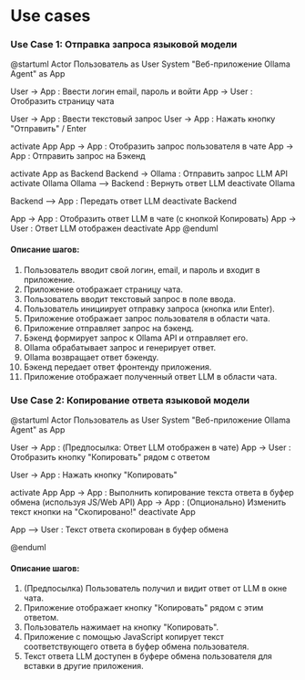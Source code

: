 # Use cases

### Use Case 1: Отправка запроса языковой модели

@startuml
Actor Пользователь as User
System "Веб-приложение Ollama Agent" as App

User -> App : Ввести логин email, пароль и войти
App -> User : Отобразить страницу чата

User -> App : Ввести текстовый запрос
User -> App : Нажать кнопку "Отправить" / Enter

activate App
App -> App : Отобразить запрос пользователя в чате
App -> App : Отправить запрос на Бэкенд

activate App as Backend
Backend -> Ollama : Отправить запрос LLM API
activate Ollama
Ollama --> Backend : Вернуть ответ LLM
deactivate Ollama

Backend --> App : Передать ответ LLM
deactivate Backend

App -> App : Отобразить ответ LLM в чате (с кнопкой Копировать)
App -> User : Ответ LLM отображен
deactivate App
@enduml

#### Описание шагов:
1. Пользователь вводит свой логин, email, и пароль и входит в приложение.
2. Приложение отображает страницу чата.
3. Пользователь вводит текстовый запрос в поле ввода.
4. Пользователь инициирует отправку запроса (кнопка или Enter).
5. Приложение отображает запрос пользователя в области чата.
6. Приложение отправляет запрос на бэкенд.
7. Бэкенд формирует запрос к Ollama API и отправляет его.
8. Ollama обрабатывает запрос и генерирует ответ.
9. Ollama возвращает ответ бэкенду.
10. Бэкенд передает ответ фронтенду приложения.
11. Приложение отображает полученный ответ LLM в области чата.

### Use Case 2: Копирование ответа языковой модели 

@startuml
Actor Пользователь as User
System "Веб-приложение Ollama Agent" as App

User -> App : (Предпосылка: Ответ LLM отображен в чате)
App -> User : Отобразить кнопку "Копировать" рядом с ответом

User -> App : Нажать кнопку "Копировать"

activate App
App -> App : Выполнить копирование текста ответа в буфер обмена (используя JS/Web API)
App -> App : (Опционально) Изменить текст кнопки на "Скопировано!"
deactivate App

App --> User : Текст ответа скопирован в буфер обмена

@enduml

#### Описание шагов:
1. (Предпосылка) Пользователь получил и видит ответ от LLM в окне чата.
2. Приложение отображает кнопку "Копировать" рядом с этим ответом.
3. Пользователь нажимает на кнопку "Копировать".
4. Приложение с помощью JavaScript копирует текст соответствующего ответа в буфер обмена пользователя.
5. Текст ответа LLM доступен в буфере обмена пользователя для вставки в другие приложения. 